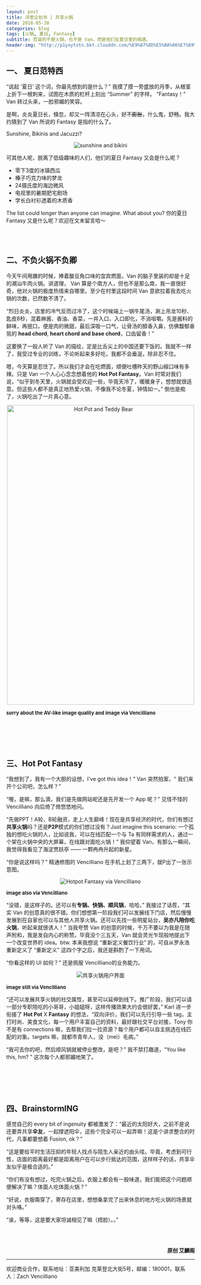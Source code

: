 ```yaml
---
layout: post
title: 洋葱企划书 | 共享火锅
date: 2018-05-30
categories: blog
tags: [火锅, 夏日, Fantasy]
subtitle: 荒诞的不是火锅，也不是 Van，而是他们在夏日里的相遇。
header-img: "http://p1yoytotn.bkt.clouddn.com/%E9%87%8D%E5%BA%86%E7%89%9B%E6%B2%B9%E7%81%AB%E9%94%85.jpg"
---
```


## 一、 夏日范特西
“说起 ‘夏日’ 这个词，你最先想到的是什么？” 我摸了摸一旁盛放的月季，从根茎上折下一根刺来，试图在木质的栏杆上刻出 “Summer” 的字样。
“Fantasy！” Van 转过头来，一脸邪媚的笑容。

是啊，炎炎夏日长，倏忽，却又一阵清凉在心头，好不~~膨胀~~，什么鬼，舒畅。我大约猜到了 Van 所说的 Fantasy 是指的什么了。

Sunshine, Bikinis and Jacuzzi?
<div align="center"><img src="http://p1yoytotn.bkt.clouddn.com/sunshine%20and%20bikini.jpg" alt="sunshine and bikini" /></div>

可其他人呢，脱离了低级趣味的人们，他们的夏日 Fantasy 又会是什么呢？

- 零下3度的冰镇西瓜
- 榛子巧克力味的梦龙
- 24摄氏度的海边微风
- 电视里的暑期肥宅剧场
- 学长白衬衫透着的木质香

The list could longer than anyone can imagine. What about you? 你的夏日 Fantasy 又是什么呢？欢迎在文末留言哈～
<br><br><br><br>

## 二、不负火锅不负卿
今天午间用膳的时候，捧着酸豆角口味的宜宾燃面，Van 的脑子里装的却是十足的潮汕牛肉火锅。讲道理， Van 算是个南方人，但也不是那么南，我一直很好奇，他对火锅的极度热情来自哪里。至少在村里这段时间 Van 意欲拉着我去吃火锅的次数，已然数不清了。

“烈日炎炎，店里的冷气反而过冷了，这个时候端上一锅牛尾汤，涮上吊龙10秒、匙皮8秒，混着麻酱、香油、香菜，一并入口，入口即化，不消咀嚼。先是酱料的鲜味，再抿口，便是肉的微甜，最后深吸一口气，让骨汤的醇香入鼻，仿佛馥郁香氛的 **head chord**, **heart chord and base chord**，口齿留香！”

这要换了一般人听了 Van 的描绘，定是比舌尖上的中国还要下饭的。我就不一样了，我受过专业的训练，不论听起来多好吃，我都不会垂涎，除非忍不住。

嗯，今天算是忍住了。所以我们才会在吃燃面，顺便吐槽昨天的野山椒口味有多辣。只是 Van 一个人心心念念想着他的 **Hot Pot Fantasy**。Van 时常对我们说，“似乎到冬天里，火锅就会受欢迎一些，毕竟天冷了，暖暖身子，想想就很适意。但这些人都不是真正地热爱火锅，不像我不论冬夏，钟情如一。” 倒也是痴了，火锅吃出了一片真心意。

<div align="center"><img src="http://p1yoytotn.bkt.clouddn.com/Hot%20Pot%20and%20Teddy%20Bear.png" alt="Hot Pot and Teddy Bear" height="800" width="500"/></div>

<font size="2"><b>sorry about the AV-like image quality and image via Vencilliano</b></font>

<br><br><br><br>

## 三、Hot Pot Fantasy
“我想到了，我有一个大胆的设想，I've got this idea！” Van 突然拍案，“ 我们来开个公司吧，怎么样？”

“喔，是嘛，那么滴，我们是先做网站呢还是先开发一个 App 呢？” 见怪不怪的 Vencilliano 向后倚了倚悠悠地问。

“先做PPT！A轮、B轮融资，走上人生巅峰！现在是共享经济的时代，你们有想过**共享火锅**吗？还是**P2P**模式的你们想过没有？Just imagine this scenario: 一个孤独的想吃火锅的人，比如说我，可以在线匹配一个与 Ta 有同样需求的人，通过一个架在火锅中央的大屏幕，在线跟对面吃火锅！” 我仰望着 Van，有那么一瞬间，我觉得我看见了海淀贾跃亭 —— 一颗冉冉升起的新星。

“你是说这样吗？” 精通修图的 Vencilliano 在手机上划了三两下，就P出了一张示意图。

<div align="center"><img src="http://p1yoytotn.bkt.clouddn.com/Hotpot%20Fantasy%20via%20Vencilliano.png" alt="Hotpot Fantasy via Vencilliano" /></div>

<font size="2"><b>image also via Vencilliano</b></font>

“没错，是这样子的。还可以有**专锅、快锅、顺风锅**，哈哈，” 我接过了话茬，“其实 Van 的创意真的很不错。你们想想第一阶段我们可以发展线下门店，然后慢慢发展到在自家也可以与其他人共享火锅。还可以先找一些明星站台，**吴亦凡陪你吃火锅**，听起来就很诱人！” 当我夸赞 Van 的创意的时候，千万不要以为我是在随声附和，我是发自内心的称赞。毕竟没个三五天，Van 就会灵光乍现般地提出下一个改变世界的 idea。btw. 本来我想说 “重新定义餐饮行业” 的，可自从罗永浩重新定义了 “重新定义” 这四个字之后，我还是斟酌了一下用词。

“你看这样的 UI 如何？” 还是佩服 Vencilliano的业务能力。

<div align="center"><img src="http://p1yoytotn.bkt.clouddn.com/%E5%85%B1%E4%BA%AB%E7%81%AB%E9%94%85%E7%94%A8%E6%88%B7%E7%95%8C%E9%9D%A2.PNG" alt="共享火锅用户界面" /></div>

<font size="2"><b>image still via Vencilliano</b></font>

“还可以发展共享火锅的社交属性，甚至可以延伸到线下。推广阶段，我们可以请一部分专职陪吃的小哥哥，小姐姐呀，这样传播效果大约会很好罢，” Karl 进一步衔接了 **Hot Pot** X **Fantasy** 的想法，“双向评价，我们可以先行引导一些 tag，主打时尚、美食文化，每一个用户丰富自己的资料，最好跟社交平台对接，Tony 你不是有 connections 嘛，去帮我们拉一拉资源？每个用户都可以自主挑选在线匹配的对象。targets 嘛，就都市青年人，没（meì）毛病。”

“我可去你的吧，然后顺风锅就被停业整改，是吧？” 我不禁打趣道，“You like this, hm? ” 这次每个人都邪媚地笑了。

<br><br><br><br>

## 四、BrainstormING
感觉自己的 every bit of ingenuity 都被激发了：“最近的太阳好大，之前不是说还要弄共享**伞友**，一起撑遮阳伞，这些个完全可以一起弄嘛！这是个讲求整合的时代，凡事都要想着 Fusion, ok？”

“这是要给平时生活压抑的年轻人找点与陌生人亲近的由头哇。毕竟，考虑到可行性，店面的距离最好都是距离用户在可以步行抵达的范围，这样样子的话，共享伞友似乎是极合适的。”

“你们有没有想过，吃完火锅之后，衣服上都会有一股味道，我们能把这个问题顺便解决了嘛？体面人吃体面火锅？”

“好说，衣服甭穿了，寄存在店里，想想桑拿完了出来休息的地方吃火锅的场景就对头咯。”

“诶，等等，这是要大家坦诚相见了嘛（捂脸）。。”


<br><br>
<div align="right"><b>原创 艾麟阁</b></div>

---
欢迎商业合作，联系地址：亚美利加 克莱登北大街5号，邮编：180001，联系人：Zach Vencilliano
